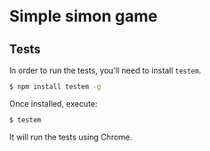 # Simple simon game

## Tests

In order to run the tests, you'll need to install `testem`.

```bash
$ npm install testem -g
```

Once installed, execute:

```bash
$ testem
```

It will run the tests using Chrome.
